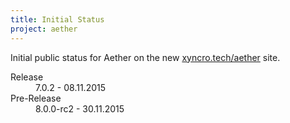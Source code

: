 ```yaml
---
title: Initial Status
project: aether
---
```


Initial public status for Aether on the new [xyncro.tech/aether][aether] site.

<dl>
    <dt>Release</dt>
    <dd>7.0.2 - 08.11.2015</dd>
    <dt>Pre-Release</dt>
    <dd>8.0.0-rc2 - 30.11.2015</dd>
</dl>

[aether]: https://xyncro.tech/aether
